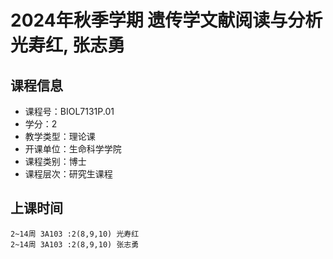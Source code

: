 # 2024年秋季学期 遗传学文献阅读与分析 光寿红, 张志勇






## 课程信息

- 课程号：BIOL7131P.01
- 学分：2
- 教学类型：理论课
- 开课单位：生命科学学院
- 课程类别：博士
- 课程层次：研究生课程

## 上课时间

```
2~14周 3A103 :2(8,9,10) 光寿红
2~14周 3A103 :2(8,9,10) 张志勇
```

